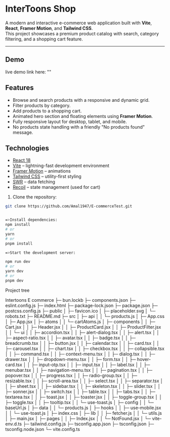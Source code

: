 # InterToons Shop

A modern and interactive e-commerce web application built with **Vite**, **React**, **Framer Motion**, and **Tailwind CSS**.  
This project showcases a premium product catalog with search, category filtering, and a shopping cart feature.

---

## Demo

 live demo link here:  ""


 ## Features

- Browse and search products with a responsive and dynamic grid.
- Filter products by category.
- Add products to a shopping cart.
- Animated hero section and floating elements using **Framer Motion**.
- Fully responsive layout for desktop, tablet, and mobile.
- No products state handling with a friendly "No products found" message.

## Technologies

- [React 18](https://reactjs.org/)
- [Vite](https://vitejs.dev/) – lightning-fast development environment
- [Framer Motion](https://www.framer.com/motion/) – animations
- [Tailwind CSS](https://tailwindcss.com/) – utility-first styling
- [SWR](https://swr.vercel.app/) – data fetching
- [Recoil](https://recoiljs.org/) – state management (used for cart)


1. Clone the repository:

```bash
git clone https://github.com/Amal1947/E-commerceTest.git


=>Install dependencies:
npm install
# or
yarn
# or
pnpm install

=>Start the development server:

npm run dev
# or
yarn dev
# or
pnpm dev
```
Project tree

Intertoons E commerce
├─ bun.lockb
├─ components.json
├─ eslint.config.js
├─ index.html
├─ package-lock.json
├─ package.json
├─ postcss.config.js
├─ public
│  ├─ favicon.ico
│  ├─ placeholder.svg
│  └─ robots.txt
├─ README.md
├─ src
│  ├─ api
│  │  └─ products.js
│  ├─ App.css
│  ├─ App.jsx
│  ├─ atoms
│  │  └─ cartAtoms.js
│  ├─ components
│  │  ├─ Cart.jsx
│  │  ├─ Header.jsx
│  │  ├─ ProductCard.jsx
│  │  ├─ ProductFilter.jsx
│  │  └─ ui
│  │     ├─ accordion.tsx
│  │     ├─ alert-dialog.tsx
│  │     ├─ alert.tsx
│  │     ├─ aspect-ratio.tsx
│  │     ├─ avatar.tsx
│  │     ├─ badge.tsx
│  │     ├─ breadcrumb.tsx
│  │     ├─ button.jsx
│  │     ├─ calendar.tsx
│  │     ├─ card.tsx
│  │     ├─ carousel.tsx
│  │     ├─ chart.tsx
│  │     ├─ checkbox.tsx
│  │     ├─ collapsible.tsx
│  │     ├─ command.tsx
│  │     ├─ context-menu.tsx
│  │     ├─ dialog.tsx
│  │     ├─ drawer.tsx
│  │     ├─ dropdown-menu.tsx
│  │     ├─ form.tsx
│  │     ├─ hover-card.tsx
│  │     ├─ input-otp.tsx
│  │     ├─ input.tsx
│  │     ├─ label.tsx
│  │     ├─ menubar.tsx
│  │     ├─ navigation-menu.tsx
│  │     ├─ pagination.tsx
│  │     ├─ popover.tsx
│  │     ├─ progress.tsx
│  │     ├─ radio-group.tsx
│  │     ├─ resizable.tsx
│  │     ├─ scroll-area.tsx
│  │     ├─ select.tsx
│  │     ├─ separator.tsx
│  │     ├─ sheet.tsx
│  │     ├─ sidebar.tsx
│  │     ├─ skeleton.tsx
│  │     ├─ slider.tsx
│  │     ├─ sonner.jsx
│  │     ├─ switch.tsx
│  │     ├─ table.tsx
│  │     ├─ tabs.tsx
│  │     ├─ textarea.tsx
│  │     ├─ toast.jsx
│  │     ├─ toaster.jsx
│  │     ├─ toggle-group.tsx
│  │     ├─ toggle.tsx
│  │     ├─ tooltip.tsx
│  │     └─ use-toast.js
│  ├─ config
│  │  └─ baseUrl.js
│  ├─ data
│  │  └─ products.js
│  ├─ hooks
│  │  ├─ use-mobile.jsx
│  │  └─ use-toast.js
│  ├─ index.css
│  ├─ lib
│  │  ├─ fetcher.js
│  │  └─ utils.js
│  ├─ main.jsx
│  ├─ pages
│  │  ├─ Index.jsx
│  │  └─ NotFound.jsx
│  └─ vite-env.d.ts
├─ tailwind.config.js
├─ tsconfig.app.json
├─ tsconfig.json
├─ tsconfig.node.json
└─ vite.config.ts

```